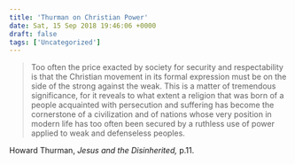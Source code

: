 ```yaml
---
title: 'Thurman on Christian Power'
date: Sat, 15 Sep 2018 19:46:06 +0000
draft: false
tags: ['Uncategorized']
---
```


> Too often the price exacted by society for security and respectability is that the Christian movement in its formal expression must be on the side of the strong against the weak. This is a matter of tremendous significance, for it reveals to what extent a religion that was born of a people acquainted with persecution and suffering has become the cornerstone of a civilization and of nations whose very position in modern life has too often been secured by a ruthless use of power applied to weak and defenseless peoples.

Howard Thurman, _Jesus and the Disinherited,_ p.11.

